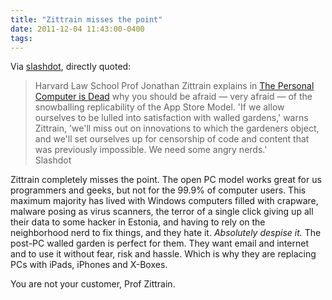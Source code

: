 ```yaml
---
title: "Zittrain misses the point"
date: 2011-12-04 11:43:00-0400
tags: 
---
```


Via [slashdot](http://yro.slashdot.org/story/11/12/04/1450244/have-walled-gardens-killed-the-personal-computer?utm_source=feedburner&utm_medium=feed&utm_campaign=Feed%3A+Slashdot%2Fslashdot+%28Slashdot%29), directly quoted:

> Harvard Law School Prof Jonathan Zittrain explains in <a href="http://www.law.harvard.edu/news/2011/11/30_zittrain-the-personal-computer-is-dead.html">The Personal Computer is Dead</a> why you should be afraid — very afraid — of the snowballing replicability of the App Store Model. 'If we allow ourselves to be lulled into satisfaction with walled gardens,' warns Zittrain, 'we'll miss out on innovations to which the gardeners object, and we'll set ourselves up for censorship of code and content that was previously impossible. We need some angry nerds.'  
> Slashdot

Zittrain completely misses the point. The open PC model works great for us programmers and geeks, but not for the 99.9% of computer users. This maximum majority has lived with Windows computers filled with crapware, malware posing as virus scanners, the terror of a single click giving up all their data to some hacker in Estonia, and having to rely on the neighborhood nerd to fix things, and they hate it. *Absolutely despise it.* The post-PC walled garden is perfect for them. They want email and internet and to use it without fear, risk and hassle. Which is why they are replacing PCs with iPads, iPhones and X-Boxes. 

You are not your customer, Prof Zittrain.
